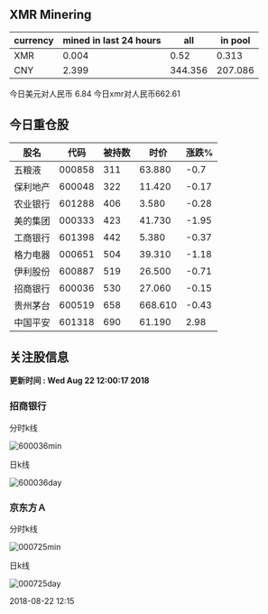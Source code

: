 ## XMR Minering

|currency|mined in last 24 hours|all|in pool|
|---|---|---|---|
|XMR|0.004|0.52|0.313|
|CNY|2.399|344.356|207.086|

今日美元对人民币 6.84	今日xmr对人民币662.61


## 今日重仓股 

|股名|代码|被持数|时价|涨跌%|
|---|---|---|---|---|
|五粮液|000858|311|63.880|-0.7|
|保利地产|600048|322|11.420|-0.17|
|农业银行|601288|406|3.580|-0.28|
|美的集团|000333|423|41.730|-1.95|
|工商银行|601398|442|5.380|-0.37|
|格力电器|000651|504|39.310|-1.18|
|伊利股份|600887|519|26.500|-0.71|
|招商银行|600036|530|27.060|-0.15|
|贵州茅台|600519|658|668.610|-0.43|
|中国平安|601318|690|61.190|2.98|

## 关注股信息
**更新时间 : Wed Aug 22 12:00:17 2018**
### 招商银行 
分时k线

![600036min](http://image.sinajs.cn/newchart/min/n/sh600036.gif)

日k线

![600036day](http://image.sinajs.cn/newchart/daily/n/sh600036.gif)

### 京东方Ａ 
分时k线

![000725min](http://image.sinajs.cn/newchart/min/n/sz000725.gif)

日k线

![000725day](http://image.sinajs.cn/newchart/daily/n/sz000725.gif)

2018-08-22 12:15